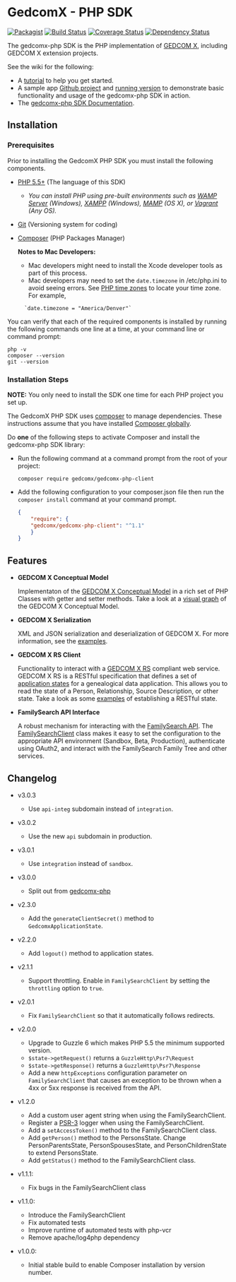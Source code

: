 # GedcomX - PHP SDK  

[![Packagist](https://img.shields.io/packagist/v/gedcomx/gedcomx-php-client.svg)](https://packagist.org/packages/gedcomx/gedcomx-php-client)
[![Build Status](https://travis-ci.org/FamilySearch/gedcomx-php-client.svg?branch=master)](https://travis-ci.org/FamilySearch/gedcomx-php-client)
[![Coverage Status](https://coveralls.io/repos/FamilySearch/gedcomx-php-client/badge.svg?branch=master&service=github)](https://coveralls.io/github/FamilySearch/gedcomx-php-client?branch=master)
[![Dependency Status](https://www.versioneye.com/user/projects/57ea983379806f0039835882/badge.svg?style=flat)](https://www.versioneye.com/user/projects/57ea983379806f0039835882)

The gedcomx-php SDK is the PHP implementation of [GEDCOM X](http://www.gedcomx.org), including GEDCOM X extension projects. 

See the wiki for the following:
* A [tutorial](https://github.com/FamilySearch/gedcomx-php-client/wiki) to help you get started.
* A sample app [Github project](https://github.com/FamilySearch/gedcomx-php-sample-app) and [running version](http://gedcomx-php-sample-app.herokuapp.com) to demonstrate basic functionality and usage of the gedcomx-php SDK in action. 
* The [gedcomx-php SDK Documentation](http://familysearch.github.io/gedcomx-php-client/index.html).

## Installation

### Prerequisites

Prior to installing the GedcomX PHP SDK you must install the following components.

* [PHP 5.5+](http://php.net/manual/en/install.php) (The language of this SDK)
  * *You can install PHP using pre-built environments such as [WAMP Server](http://www.wampserver.com/) (Windows), [XAMPP](https://www.apachefriends.org/) (Windows), [MAMP](https://www.mamp.info/en/) (OS X), or [Vagrant](http://vagrantup.com/) (Any OS).*

* [Git](http://git-scm.com/downloads) (Versioning system for coding)
* [Composer](https://getcomposer.org/doc/00-intro.md) (PHP Packages Manager)

    **Notes to Mac Developers:** 
  * Mac developers might need to install the Xcode developer tools as part of this process. 
  * Mac developers may need to set the `date.timezone` in /etc/php.ini to avoid seeing errors. See [PHP time zones](http://php.net/manual/en/timezones.php) to locate your time zone. For example, 
  ```
    `date.timezone = "America/Denver"` 
  ```

You can verify that each of the required components is installed by running the following commands one line at a time, at your command line or command prompt:
```
php -v
composer --version
git --version
```

### Installation Steps

**NOTE:** You only need to install the SDK one time for each PHP project you set up. 

The GedcomX PHP SDK uses [composer](https://getcomposer.org) to manage dependencies. These instructions assume that you have installed [Composer globally](https://getcomposer.org/doc/00-intro.md#globally).

Do **one** of the following steps to activate Composer and install the gedcomx-php SDK library:

* Run the following command at a command prompt from the root of your project:

    ```
    composer require gedcomx/gedcomx-php-client
    ```

* Add the following configuration to your composer.json file then run the `composer install` command at your command prompt.

    ```json
    {
        "require": {
        "gedcomx/gedcomx-php-client": "^1.1"
        }
    }
    ```

## Features

* **GEDCOM X Conceptual Model**

  Implementaton of the [GEDCOM X Conceptual Model](https://github.com/FamilySearch/gedcomx/blob/master/specifications/conceptual-model-specification.md) in a rich set of PHP Classes with getter and setter methods. Take a look at a [visual graph](https://github.com/FamilySearch/gedcomx/blob/master/specifications/support/conceptual-model-graph.pdf) of the GEDCOM X Conceptual Model.

* **GEDCOM X Serialization**

  XML and JSON serialization and deserialization of GEDCOM X. For more information, see the [examples](https://github.com/FamilySearch/gedcomx-php-client/wiki/GEDCOM-X-Serialization). 

* **GEDCOM X RS Client**
  
  Functionality to interact with a [GEDCOM X RS](https://github.com/FamilySearch/gedcomx-rs/blob/master/specifications/rs-specification.md) compliant web service. GEDCOM X RS is a RESTful specification that defines a set of [application states](https://github.com/FamilySearch/gedcomx-rs/blob/master/specifications/rs-specification.md#4-application-states) for a genealogical data application. This allows you to read the state of a Person, Relationship, Source Description, or other state. Take a look as some [examples](https://github.com/FamilySearch/gedcomx-php-client/wiki/Accessing-a-GEDCOM-X-RS-API) of establishing a RESTful state.

* **FamilySearch API Interface**
  
  A robust mechanism for interacting with the [FamilySearch API](https://familysearch.org/developers/docs/api/resources). The [FamilySearchClient](http://familysearch.github.io/gedcomx-php-client/class-Gedcomx.Extensions.FamilySearch.Rs.Client.FamilySearchClient.html) class makes it easy to set the configuration to the appropriate API environment (Sandbox, Beta, Production), authenticate using OAuth2, and interact with the FamilySearch Family Tree and other services.

## Changelog

* v3.0.3
  * Use `api-integ` subdomain instead of `integration`.

* v3.0.2
  * Use the new `api` subdomain in production.

* v3.0.1
  * Use `integration` instead of `sandbox`.

* v3.0.0
  * Split out from [gedcomx-php](https://github.com/FamilySearch/gedcomx-php)

* v2.3.0
  * Add the `generateClientSecret()` method to `GedcomxApplicationState`.

* v2.2.0
  * Add `logout()` method to application states.

* v2.1.1
  * Support throttling. Enable in `FamilySearchClient` by setting the `throttling` option to `true`.

* v2.0.1
  * Fix `FamilySearchClient` so that it automatically follows redirects.

* v2.0.0
  * Upgrade to Guzzle 6 which makes PHP 5.5 the minimum supported version.
  * `$state->getRequest()` returns a `GuzzleHttp\Psr7\Request`
  * `$state->getResponse()` returns a `GuzzleHttp\Psr7\Response`
  * Add a new `httpExceptions` configuration parameter on `FamilySearchClient` that causes an exception to be thrown when a 4xx or 5xx response is received from the API.

* v1.2.0
  * Add a custom user agent string when using the FamilySearchClient.
  * Register a [PSR-3](http://www.php-fig.org/psr/psr-3/) logger when using the FamilySearchClient.
  * Add a `setAccessToken()` method to the FamilySearchClient class.
  * Add `getPerson()` method to the PersonsState. Change PersonParentsState, PersonSpousesState, and PersonChildrenState to extend PersonsState.
  * Add `getStatus()` method to the FamilySearchClient class.

* v1.1.1: 
  * Fix bugs in the FamilySearchClient class

* v1.1.0: 
  * Introduce the FamilySearchClient
  * Fix automated tests
  * Improve runtime of automated tests with php-vcr
  * Remove apache/log4php dependency

* v1.0.0:
  * Initial stable build to enable Composer installation by version number.
